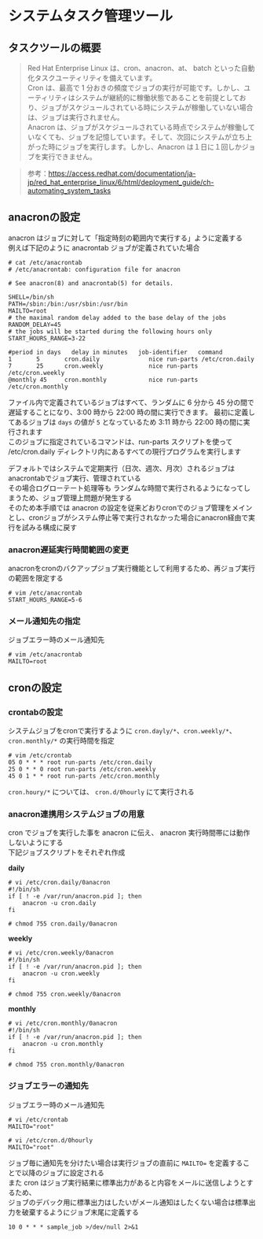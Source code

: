 # システムタスク管理ツール  

## タスクツールの概要  

>Red Hat Enterprise Linux は、cron、anacron、at、 batch といった自動化タスクユーティリティを備えています。  
>Cron は、最高で 1 分おきの頻度でジョブの実行が可能です。しかし、ユーティリティはシステムが継続的に稼働状態であることを前提としており、ジョブがスケジュールされている時にシステムが稼働していない場合は、ジョブは実行されません。  
>Anacron は、ジョブがスケジュールされている時点でシステムが稼働していなくても、ジョブを記憶しています。そして、次回にシステムが立ち上がった時にジョブを実行します。しかし、Anacron は１日に１回しかジョブを実行できません。  

>参考：https://access.redhat.com/documentation/ja-jp/red_hat_enterprise_linux/6/html/deployment_guide/ch-automating_system_tasks  

## anacronの設定
anacron はジョブに対して「指定時刻の範囲内で実行する」ように定義する  
例えば下記のように anacrontab ジョブが定義されていた場合  

```
# cat /etc/anacrontab
# /etc/anacrontab: configuration file for anacron

# See anacron(8) and anacrontab(5) for details.

SHELL=/bin/sh
PATH=/sbin:/bin:/usr/sbin:/usr/bin
MAILTO=root
# the maximal random delay added to the base delay of the jobs
RANDOM_DELAY=45
# the jobs will be started during the following hours only
START_HOURS_RANGE=3-22

#period in days   delay in minutes   job-identifier   command
1       5       cron.daily              nice run-parts /etc/cron.daily
7       25      cron.weekly             nice run-parts /etc/cron.weekly
@monthly 45     cron.monthly            nice run-parts /etc/cron.monthly
```

ファイル内で定義されているジョブはすべて、ランダムに 6 分から 45 分の間で遅延することになり、3:00 時から 22:00 時の間に実行できます。
最初に定義してあるジョブは `days` の値が `5` となっているため 3:11 時から 22:00 時の間に実行されます  
このジョブに指定されているコマンドは、run-parts スクリプトを使って /etc/cron.daily ディレクトリ内にあるすべての現行プログラムを実行します  

デフォルトではシステムで定期実行（日次、週次、月次）されるジョブはanacrontabでジョブ実行、管理されている  
その場合ログローテート処理等も ランダムな時間で実行されるようになってしまうため、ジョブ管理上問題が発生する  
そのため本手順では anacron の設定を従来どおりcronでのジョブ管理をメインとし、cronジョブがシステム停止等で実行されなかった場合にanacron経由で実行を試みる構成に戻す  

### anacron遅延実行時間範囲の変更  
anacronをcronのバクアップジョブ実行機能として利用するため、再ジョブ実行の範囲を限定する  

```
# vim /etc/anacrontab
START_HOURS_RANGE=5-6
```

### メール通知先の指定
ジョブエラー時のメール通知先  

```
# vim /etc/anacrontab
MAILTO=root
```

## cronの設定

### crontabの設定
システムジョブをcronで実行するように `cron.dayly/*`、`cron.weekly/*`、`cron.monthly/*` の実行時間を指定  

```
# vim /etc/crontab
05 0 * * * root run-parts /etc/cron.daily
25 0 * * 0 root run-parts /etc/cron.weekly
45 0 1 * * root run-parts /etc/cron.monthly
```

`cron.houry/*` については、 `cron.d/0hourly` にて実行される  

### anacron連携用システムジョブの用意  
 cron でジョブを実行した事を anacron に伝え、 anacron 実行時間帯には動作しないようにする  
下記ジョブスクリプトをそれぞれ作成  

**daily**  

```
# vi /etc/cron.daily/0anacron
#!/bin/sh
if [ ! -e /var/run/anacron.pid ]; then
    anacron -u cron.daily
fi

# chmod 755 cron.daily/0anacron
```

**weekly**  

```
# vi /etc/cron.weekly/0anacron
#!/bin/sh
if [ ! -e /var/run/anacron.pid ]; then
    anacron -u cron.weekly
fi

# chmod 755 cron.weekly/0anacron
```

**monthly**  

```
# vi /etc/cron.monthly/0anacron
#!/bin/sh
if [ ! -e /var/run/anacron.pid ]; then
    anacron -u cron.monthly
fi

# chmod 755 cron.monthly/0anacron
```

### ジョブエラーの通知先
ジョブエラー時のメール通知先  

```
# vi /etc/crontab
MAILTO="root"
```

```
# vi /etc/cron.d/0hourly
MAILTO="root"
```

ジョブ毎に通知先を分けたい場合は実行ジョブの直前に `MAILTO=` を定義することで以降のジョブに設定される  
また cron はジョブ実行結果に標準出力があると内容をメールに送信しようとするため、  
ジョブのデバック用に標準出力はしたいがメール通知はしたくない場合は標準出力を破棄するようにジョブ末尾に定義する  

```
10 0 * * * sample_job >/dev/null 2>&1
```

